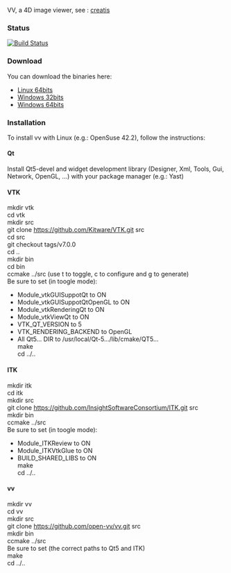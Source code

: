 

VV, a 4D image viewer, see : [creatis](http://vv.creatis.insa-lyon.fr)

### Status
[![Build Status](https://travis-ci.org/open-vv/vv.svg?branch=master)](https://travis-ci.org/open-vv/vv)

### Download
You can download the binaries here:
 - [Linux 64bits](https://www.creatis.insa-lyon.fr/rio/vv?action=AttachFile&do=get&target=vv-1.4Qt4-linux64)
 - [Windows 32bits](https://www.creatis.insa-lyon.fr/rio/vv?action=AttachFile&do=get&target=vv-1.4Qt4-win32.zip)
 - [Windows 64bits](https://www.creatis.insa-lyon.fr/rio/vv?action=AttachFile&do=get&target=vv-1.4Qt4-win64.zip)

### Installation
To install vv with Linux (e.g.: OpenSuse 42.2), follow the instructions:

#### Qt
Install Qt5-devel and widget development library (Designer, Xml, Tools, Gui, Network, OpenGL, ...) with your package manager (e.g.: Yast)

#### VTK
mkdir vtk  
cd vtk  
mkdir src  
git clone https://github.com/Kitware/VTK.git src  
cd src  
git checkout tags/v7.0.0  
cd ..  
mkdir bin  
cd bin  
ccmake ../src (use t to toggle, c to configure and g to generate)  
Be sure to set (in toogle mode):
  - Module_vtkGUISuppotQt to ON
  - Module_vtkGUISuppotQtOpenGL to ON
  - Module_vtkRenderingQt to ON
  - Module_vtkViewQt to ON
  - VTK_QT_VERSION to 5
  - VTK_RENDERING_BACKEND to OpenGL
  - All Qt5... DIR to /usr/local/Qt-5.../lib/cmake/QT5...  
make  
cd ../..  

#### ITK
mkdir itk  
cd itk  
mkdir src  
git clone https://github.com/InsightSoftwareConsortium/ITK.git src  
mkdir bin  
ccmake ../src  
Be sure to set (in toogle mode):
  - Module_ITKReview to ON
  - Module_ITKVtkGlue to ON
  - BUILD_SHARED_LIBS to ON  
make  
cd ../..  

#### vv
mkdir vv  
cd vv  
mkdir src  
git clone https://github.com/open-vv/vv.git src  
mkdir bin  
ccmake ../src  
Be sure to set (the correct paths to Qt5 and ITK)  
make  
cd ../..  

